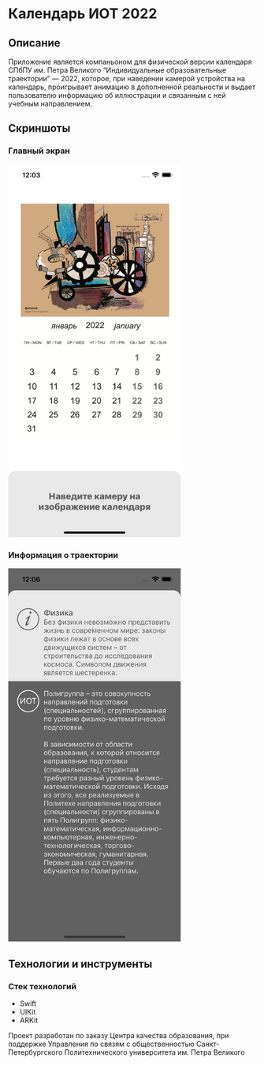 # Календарь ИОТ 2022

## Описание
Приложение является компаньоном для физической версии календаря СПбПУ им. Петра Великого “Индивидуальные образовательные траектории” — 2022, которое, при наведении камерой устройства на календарь, проигрывает анимацию в дополненной реальности и выдает пользователю информацию об иллюстрации и связанным с ней учебным направлением.

## Скриншоты

### Главный экран
<img src="resources/preview.png" width="350"/>

### Информация о траектории
<img src="resources/info_page.png" width="350"/>

## Технологии и инструменты

### Стек технологий
- Swift
- UIKit
- ARKit

Проект разработан по заказу Центра качества образования, при поддержке Управления по связям с общественностью Санкт-Петербургского Политехнического университета им. Петра Великого
